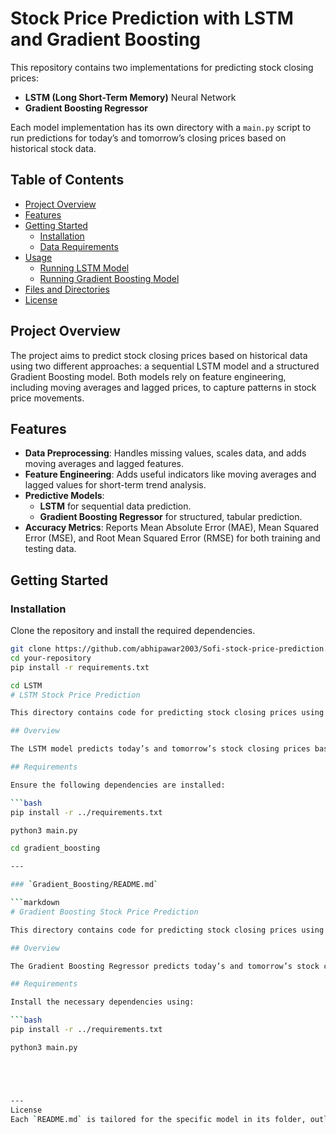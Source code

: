 # Stock Price Prediction with LSTM and Gradient Boosting

This repository contains two implementations for predicting stock closing prices:
- **LSTM (Long Short-Term Memory)** Neural Network
- **Gradient Boosting Regressor**

Each model implementation has its own directory with a `main.py` script to run predictions for today’s and tomorrow’s closing prices based on historical stock data.

## Table of Contents

- [Project Overview](#project-overview)
- [Features](#features)
- [Getting Started](#getting-started)
  - [Installation](#installation)
  - [Data Requirements](#data-requirements)
- [Usage](#usage)
  - [Running LSTM Model](#running-lstm-model)
  - [Running Gradient Boosting Model](#running-gradient-boosting-model)
- [Files and Directories](#files-and-directories)
- [License](#license)

## Project Overview

The project aims to predict stock closing prices based on historical data using two different approaches: a sequential LSTM model and a structured Gradient Boosting model. Both models rely on feature engineering, including moving averages and lagged prices, to capture patterns in stock price movements.

## Features

- **Data Preprocessing**: Handles missing values, scales data, and adds moving averages and lagged features.
- **Feature Engineering**: Adds useful indicators like moving averages and lagged values for short-term trend analysis.
- **Predictive Models**:
  - **LSTM** for sequential data prediction.
  - **Gradient Boosting Regressor** for structured, tabular prediction.
- **Accuracy Metrics**: Reports Mean Absolute Error (MAE), Mean Squared Error (MSE), and Root Mean Squared Error (RMSE) for both training and testing data.

## Getting Started

### Installation

Clone the repository and install the required dependencies.

```bash
git clone https://github.com/abhipawar2003/Sofi-stock-price-prediction.git
cd your-repository
pip install -r requirements.txt

cd LSTM
# LSTM Stock Price Prediction

This directory contains code for predicting stock closing prices using an **LSTM (Long Short-Term Memory)** model, a type of recurrent neural network suited for time series data.

## Overview

The LSTM model predicts today’s and tomorrow’s stock closing prices based on historical price data, utilizing features like moving averages and lagged prices to capture trends.

## Requirements

Ensure the following dependencies are installed:

```bash
pip install -r ../requirements.txt

python3 main.py 

cd gradient_boosting

---

### `Gradient_Boosting/README.md`

```markdown
# Gradient Boosting Stock Price Prediction

This directory contains code for predicting stock closing prices using a **Gradient Boosting Regressor**, a structured machine learning model suitable for tabular data.

## Overview

The Gradient Boosting Regressor predicts today’s and tomorrow’s stock closing prices by leveraging historical price data. It uses engineered features such as moving averages and lagged prices to model price patterns.

## Requirements

Install the necessary dependencies using:

```bash
pip install -r ../requirements.txt

python3 main.py





---
License 
Each `README.md` is tailored for the specific model in its folder, outlining dependencies, data requirements, usage instructions, and relevant files. This setup makes each model self-contained and easy for others to understand and use. Let me know if you'd like further customization!
